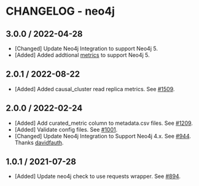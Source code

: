 # CHANGELOG - neo4j

## 3.0.0 / 2022-04-28
* [Changed] Update Neo4j Integration to support Neo4j 5. 
* [Added] Added addtional [metrics](https://neo4j.com/docs/operations-manual/5/monitoring/metrics/reference/) to support Neo4j 5.

## 2.0.1 / 2022-08-22

* [Added] Added causal_cluster read replica metrics. See [#1509](https://github.com/DataDog/integrations-extras/pull/1509).

## 2.0.0 / 2022-02-24

* [Added] Add curated_metric column to metadata.csv files. See [#1209](https://github.com/DataDog/integrations-extras/pull/1209).
* [Added] Validate config files. See [#1001](https://github.com/DataDog/integrations-extras/pull/1001).
* [Changed] Update Neo4j Integration to Support Neo4j 4.x. See [#944](https://github.com/DataDog/integrations-extras/pull/944). Thanks [davidfauth](https://github.com/davidfauth).

## 1.0.1 / 2021-07-28

* [Added] Update neo4j check to use requests wrapper. See [#894](https://github.com/DataDog/integrations-extras/pull/894).

